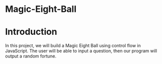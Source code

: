 # Magic-Eight-Ball

# Introduction
In this project, we will build a Magic Eight Ball using control flow in JavaScript.
The user will be able to input a question, then our program will output a random fortune.
